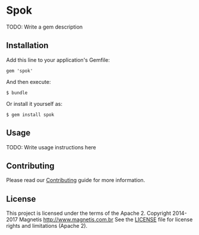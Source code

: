 # Spok

TODO: Write a gem description

## Installation

Add this line to your application's Gemfile:

    gem 'spok'

And then execute:

    $ bundle

Or install it yourself as:

    $ gem install spok

## Usage

TODO: Write usage instructions here

## Contributing

Please read our [Contributing](CONTRIBUTING.md) guide for more information.

## License

This project is licensed under the terms of the Apache 2. Copyright 2014-2017 Magnetis http://www.magnetis.com.br
See the [LICENSE](LICENSE.txt) file for license rights and limitations (Apache 2).
